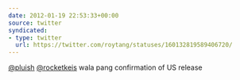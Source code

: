 ```yaml
---
date: 2012-01-19 22:53:33+00:00
source: twitter
syndicated:
- type: twitter
  url: https://twitter.com/roytang/statuses/160132819589406720/
---
```


[@pluish](https://twitter.com/pluish/) [@rocketkeis](https://twitter.com/rocketkeis/) wala pang confirmation of US release